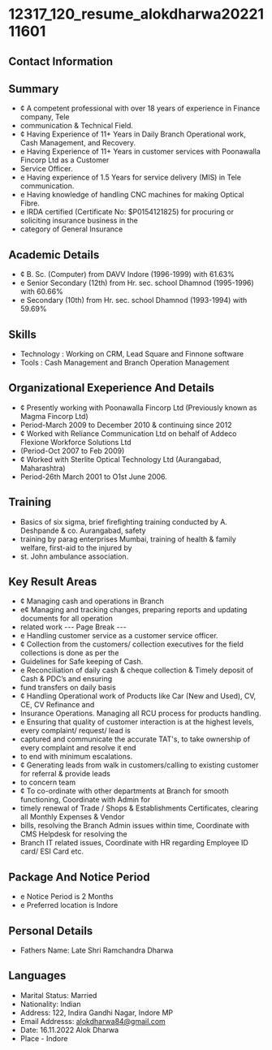 # 12317_120_resume_alokdharwa2022111601

## Contact Information



## Summary

* ¢ A competent professional with over 18 years of experience in Finance company, Tele
* communication & Technical Field.
* ¢ Having Experience of 11+ Years in Daily Branch Operational work, Cash Management, and Recovery.
* e Having Experience of 11+ Years in customer services with Poonawalla Fincorp Ltd as a Customer
* Service Officer.
* e Having experience of 1.5 Years for service delivery (MIS) in Tele communication.
* e Having knowledge of handling CNC machines for making Optical Fibre.
* e IRDA certified (Certificate No: $P0154121825) for procuring or soliciting insurance business in the
* category of General Insurance


## Academic Details

* ¢ B. Sc. (Computer) from DAVV Indore (1996-1999) with 61.63%
* e Senior Secondary (12th) from Hr. sec. school Dhamnod (1995-1996) with 60.66%
* e Secondary (10th) from Hr. sec. school Dhamnod (1993-1994) with 59.69%


## Skills

* Technology : Working on CRM, Lead Square and Finnone software
* Tools : Cash Management and Branch Operation Management


## Organizational Exeperience And Details

* ¢ Presently working with Poonawalla Fincorp Ltd (Previously known as Magma Fincorp Ltd)
* Period-March 2009 to December 2010 & continuing since 2012
* ¢ Worked with Reliance Communication Ltd on behalf of Addeco Flexione Workforce Solutions Ltd
* (Period-Oct 2007 to Feb 2009)
* ¢ Worked with Sterlite Optical Technology Ltd (Aurangabad, Maharashtra)
* Period-26th March 2001 to O1st June 2006.


## Training

* Basics of six sigma, brief firefighting training conducted by A. Deshpande & co. Aurangabad, safety
* training by parag enterprises Mumbai, training of health & family welfare, first-aid to the injured by
* st. John ambulance association.


## Key Result Areas

* ¢ Managing cash and operations in Branch
* e¢ Managing and tracking changes, preparing reports and updating documents for all operation
* related work
--- Page Break ---
* e Handling customer service as a customer service officer.
* ¢ Collection from the customers/ collection executives for the field collections is done as per the
* Guidelines for Safe keeping of Cash.
* e Reconciliation of daily cash & cheque collection & Timely deposit of Cash & PDC’s and ensuring
* fund transfers on daily basis
* ¢ Handling Operational work of Products like Car (New and Used), CV, CE, CV Refinance and
* Insurance Operations. Managing all RCU process for products handling.
* e Ensuring that quality of customer interaction is at the highest levels, every complaint/ request/ lead is
* captured and communicate the accurate TAT's, to take ownership of every complaint and resolve it end
* to end with minimum escalations.
* ¢ Generating leads from walk in customers/calling to existing customer for referral & provide leads
* to concern team
* ¢ To co-ordinate with other departments at Branch for smooth functioning, Coordinate with Admin for
* timely renewal of Trade / Shops & Establishments Certificates, clearing all Monthly Expenses & Vendor
* bills, resolving the Branch Admin issues within time, Coordinate with CMS Helpdesk for resolving the
* Branch IT related issues, Coordinate with HR regarding Employee ID card/ ESI Card etc.


## Package And Notice Period

* e Notice Period is 2 Months
* e Preferred location is Indore


## Personal Details

* Fathers Name: Late Shri Ramchandra Dharwa


## Languages

* Marital Status: Married
* Nationality: Indian
* Address: 122, Indira Gandhi Nagar, Indore MP
* Email Addresss: alokdharwa84@gmail.com
* Date: 16.11.2022 Alok Dharwa
* Place - Indore

